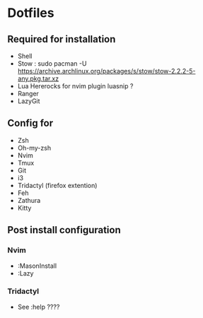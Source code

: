 # Dotfiles
## Required for installation

* Shell
* Stow : sudo pacman -U https://archive.archlinux.org/packages/s/stow/stow-2.2.2-5-any.pkg.tar.xz
* Lua Hererocks for nvim plugin luasnip ?
* Ranger
* LazyGit

## Config for

* Zsh
* Oh-my-zsh
* Nvim
* Tmux
* Git
* i3
* Tridactyl (firefox extention)
* Feh
* Zathura
* Kitty
 
## Post install configuration
### Nvim 
* :MasonInstall
* :Lazy

### Tridactyl
* See :help ????
